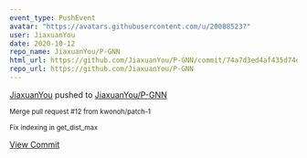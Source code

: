 ```yaml
---
event_type: PushEvent
avatar: "https://avatars.githubusercontent.com/u/20088523?"
user: JiaxuanYou
date: 2020-10-12
repo_name: JiaxuanYou/P-GNN
html_url: https://github.com/JiaxuanYou/P-GNN/commit/74a7d3ed4af435d74dccc7bb8751d3f1789c5bce
repo_url: https://github.com/JiaxuanYou/P-GNN
---
```


<a href='https://github.com/JiaxuanYou' target='_blank'>JiaxuanYou</a> pushed to <a href='https://github.com/JiaxuanYou/P-GNN' target='_blank'>JiaxuanYou/P-GNN</a>

<small>Merge pull request #12 from kwonoh/patch-1

Fix indexing in get_dist_max</small>

<a href='https://github.com/JiaxuanYou/P-GNN/commit/74a7d3ed4af435d74dccc7bb8751d3f1789c5bce' target='_blank'>View Commit</a>